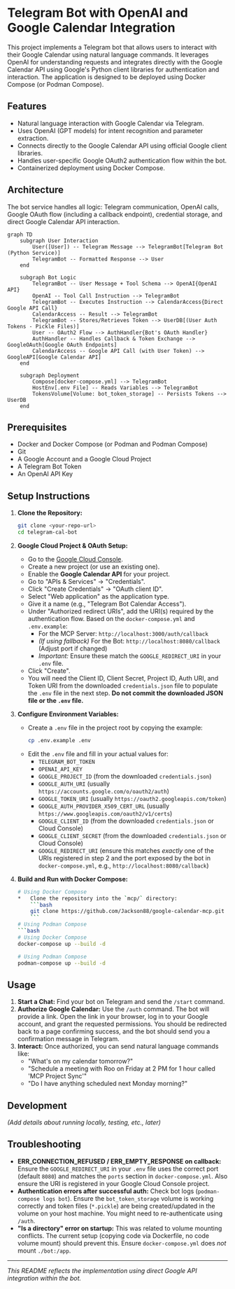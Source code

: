 # Telegram Bot with OpenAI and Google Calendar Integration

This project implements a Telegram bot that allows users to interact with their Google Calendar using natural language commands. It leverages OpenAI for understanding requests and integrates directly with the Google Calendar API using Google's Python client libraries for authentication and interaction. The application is designed to be deployed using Docker Compose (or Podman Compose).

## Features

*   Natural language interaction with Google Calendar via Telegram.
*   Uses OpenAI (GPT models) for intent recognition and parameter extraction.
*   Connects directly to the Google Calendar API using official Google client libraries.
*   Handles user-specific Google OAuth2 authentication flow within the bot.
*   Containerized deployment using Docker Compose.

## Architecture

The bot service handles all logic: Telegram communication, OpenAI calls, Google OAuth flow (including a callback endpoint), credential storage, and direct Google Calendar API interaction.

```mermaid
graph TD
    subgraph User Interaction
        User([User]) -- Telegram Message --> TelegramBot[Telegram Bot (Python Service)]
        TelegramBot -- Formatted Response --> User
    end

    subgraph Bot Logic
        TelegramBot -- User Message + Tool Schema --> OpenAI{OpenAI API}
        OpenAI -- Tool Call Instruction --> TelegramBot
        TelegramBot -- Executes Instruction --> CalendarAccess{Direct Google API Call}
        CalendarAccess -- Result --> TelegramBot
        TelegramBot -- Stores/Retrieves Token --> UserDB[(User Auth Tokens - Pickle Files)]
        User -- OAuth2 Flow --> AuthHandler{Bot's OAuth Handler}
        AuthHandler -- Handles Callback & Token Exchange --> GoogleOAuth[Google OAuth Endpoints]
        CalendarAccess -- Google API Call (with User Token) --> GoogleAPI[Google Calendar API]
    end

    subgraph Deployment
        Compose[docker-compose.yml] --> TelegramBot
        HostEnv[.env File] -- Reads Variables --> TelegramBot
        TokensVolume[Volume: bot_token_storage] -- Persists Tokens --> UserDB
    end
```

## Prerequisites

*   Docker and Docker Compose (or Podman and Podman Compose)
*   Git
*   A Google Account and a Google Cloud Project
*   A Telegram Bot Token
*   An OpenAI API Key

## Setup Instructions

1.  **Clone the Repository:**
    ```bash
    git clone <your-repo-url>
    cd telegram-cal-bot
    ```

2.  **Google Cloud Project & OAuth Setup:**
    *   Go to the [Google Cloud Console](https://console.cloud.google.com/).
    *   Create a new project (or use an existing one).
    *   Enable the **Google Calendar API** for your project.
    *   Go to "APIs & Services" -> "Credentials".
    *   Click "Create Credentials" -> "OAuth client ID".
    *   Select "Web application" as the application type.
    *   Give it a name (e.g., "Telegram Bot Calendar Access").
    *   Under "Authorized redirect URIs", add the URI(s) required by the authentication flow. Based on the `docker-compose.yml` and `.env.example`:
        *   For the MCP Server: `http://localhost:3000/auth/callback`
        *   *(If using fallback)* For the Bot: `http://localhost:8080/callback` (Adjust port if changed)
        *   *Important:* Ensure these match the `GOOGLE_REDIRECT_URI` in your `.env` file.
    *   Click "Create".
    *   You will need the Client ID, Client Secret, Project ID, Auth URI, and Token URI from the downloaded `credentials.json` file to populate the `.env` file in the next step. **Do not commit the downloaded JSON file or the `.env` file.**

3.  **Configure Environment Variables:**
    *   Create a `.env` file in the project root by copying the example:
        ```bash
        cp .env.example .env
        ```
    *   Edit the `.env` file and fill in your actual values for:
        *   `TELEGRAM_BOT_TOKEN`
        *   `OPENAI_API_KEY`
        *   `GOOGLE_PROJECT_ID` (from the downloaded `credentials.json`)
        *   `GOOGLE_AUTH_URI` (usually `https://accounts.google.com/o/oauth2/auth`)
        *   `GOOGLE_TOKEN_URI` (usually `https://oauth2.googleapis.com/token`)
        *   `GOOGLE_AUTH_PROVIDER_X509_CERT_URL` (usually `https://www.googleapis.com/oauth2/v1/certs`)
        *   `GOOGLE_CLIENT_ID` (from the downloaded `credentials.json` or Cloud Console)
        *   `GOOGLE_CLIENT_SECRET` (from the downloaded `credentials.json` or Cloud Console)
        *   `GOOGLE_REDIRECT_URI` (ensure this matches *exactly* one of the URIs registered in step 2 and the port exposed by the bot in `docker-compose.yml`, e.g., `http://localhost:8080/callback`)

4.  **Build and Run with Docker Compose:**
    ```bash
    # Using Docker Compose
    *   Clone the repository into the `mcp/` directory:
        ```bash
        git clone https://github.com/Jackson88/google-calendar-mcp.git mcp
        ```
    # Using Podman Compose
    ```bash
    # Using Docker Compose
    docker-compose up --build -d

    # Using Podman Compose
    podman-compose up --build -d
    ```

## Usage

1.  **Start a Chat:** Find your bot on Telegram and send the `/start` command.
2.  **Authorize Google Calendar:** Use the `/auth` command. The bot will provide a link. Open the link in your browser, log in to your Google account, and grant the requested permissions. You should be redirected back to a page confirming success, and the bot should send you a confirmation message in Telegram.
3.  **Interact:** Once authorized, you can send natural language commands like:
    *   "What's on my calendar tomorrow?"
    *   "Schedule a meeting with Roo on Friday at 2 PM for 1 hour called 'MCP Project Sync'"
    *   "Do I have anything scheduled next Monday morning?"

## Development

*(Add details about running locally, testing, etc., later)*

## Troubleshooting

*   **ERR_CONNECTION_REFUSED / ERR_EMPTY_RESPONSE on callback:** Ensure the `GOOGLE_REDIRECT_URI` in your `.env` file uses the correct port (default `8080`) and matches the `ports` section in `docker-compose.yml`. Also ensure the URI is registered in your Google Cloud Console project.
*   **Authentication errors after successful auth:** Check bot logs (`podman-compose logs bot`). Ensure the `bot_token_storage` volume is working correctly and token files (`*.pickle`) are being created/updated in the volume on your host machine. You might need to re-authenticate using `/auth`.
*   **"Is a directory" error on startup:** This was related to volume mounting conflicts. The current setup (copying code via Dockerfile, no code volume mount) should prevent this. Ensure `docker-compose.yml` does *not* mount `./bot:/app`.

---

*This README reflects the implementation using direct Google API integration within the bot.*